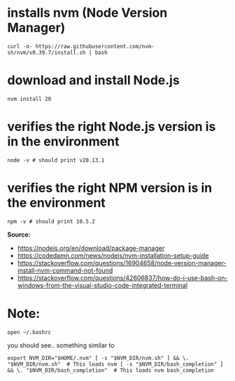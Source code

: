 # installs nvm (Node Version Manager)
`curl -o- https://raw.githubusercontent.com/nvm-sh/nvm/v0.39.7/install.sh | bash`

# download and install Node.js
`nvm install 20`

# verifies the right Node.js version is in the environment
`node -v # should print v20.13.1`

# verifies the right NPM version is in the environment
`npm -v # should print 10.5.2`

**Source:**
- https://nodejs.org/en/download/package-manager
- https://codedamn.com/news/nodejs/nvm-installation-setup-guide
- https://stackoverflow.com/questions/16904658/node-version-manager-install-nvm-command-not-found
- https://stackoverflow.com/questions/42606837/how-do-i-use-bash-on-windows-from-the-visual-studio-code-integrated-terminal

# Note:
`open ~/.bashrc`

you should see..
something similar to

`export NVM_DIR="$HOME/.nvm"
[ -s "$NVM_DIR/nvm.sh" ] && \. "$NVM_DIR/nvm.sh"  # This loads nvm
[ -s "$NVM_DIR/bash_completion" ] && \. "$NVM_DIR/bash_completion"  # This loads nvm bash_completion`
